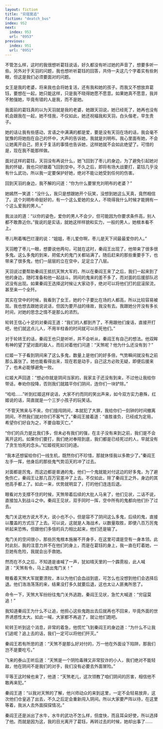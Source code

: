 ```yaml
---
layout: fiction
title: "穷寇莫追"
fiction: "deatch_bus"
index: 952
next:
  index: 953
  url: "0953"
previous:
  index: 951
  url: "0951"
---
```

不管怎么样，这时的我很想听葛钰说话，好久都没有听过她的声音了，想要多听一些。另外对于天羽的问题，我也想听听葛钰的回答，共侍一夫这几个字着实有些刺眼，但这是我们必须要面对的问题。

女王是我的老婆，将来我也会将她复活，还有我和她的孩子。而我又不想放弃葛钰，要想在一起，她只能这样，只是我不晓得她愿不愿意。如果她真不愿意，我并不勉强她，毕竟有错的人是我，而不是她。

我面前的葛钰真的以为天羽就是我的老婆，她跟天羽说，她已经死了，她再也没有机会跟我在一起，她不怪我，不仅如此，她还祝福我和天羽，白头偕老，早生贵子。

她的话让我有些感动，言语之中满满的都是爱，要是没有天羽在场的话，我会毫不犹豫的将她抱在自己的怀中，大声的告诉她，我就是刘明布。我心里面有她，不会让她离开自己，把关于复活的事情也告诉她，这样她就不会如此绝望了。可惜的是，现在我不能那样做。

面对这样的葛钰，天羽没有再说什么，她飞回到了枣儿的身边，为了避免引起她对我的怀疑，我也只好跟着飞回到空中。不久之后，即将有场大战要打，葛钰几乎没有什么武功，所以我一定要保护好她，绝对不能让她受到任何的伤害。

回到天羽的身边，我不解的问道：“你为什么要冒充刘明布的老婆？”

她嫣然一笑道：“没什么，我只是想跟她开个玩笑，没想到她这么天真，竟然相信了。这个刘明布命挺好的，有一个这么爱她的女人，不晓得我什么时候才能拥有一个这么爱我的男人。”

我淡淡的道：“以你的姿色，爱你的男人不会少，但可能因为你要求条件高，别人都不敢靠近你。”我说的是实话，就她这样样貌和实力，一般的男人，她根本看不上。

枣儿咧着嘴巴烂漫的说：“姐姐，枣儿爱你啊，枣儿是天下间最最爱你的人。”

天羽瞪了枣儿一眼，想要说他两句，可就在这时，秦阎王出现了，他带来了很多很多鬼。这么多鬼的到来，把偌大的鬼门关都站满了。随后赶来的那些重要手下，也带来了很多鬼，他们一层层的立在空中，足足立了八层。

天羽说过要帮助秦阎王抵抗天煞大军的，所以在秦阎王来了之后，我们一起来到了他的身边，随时准备和他一起战斗。阴间的鬼来的差不多了，而对面的后援部队迟迟没有出现。如果秦阎王选择这时候让大家动手，绝对可以将他们打的屁滚尿流，甚至来一个全歼。

其实在空中的时候，我看到了女王，她的个子要比在场的人都高，所以比较容易被现。我也想去跟她说说话，但因为要开战的缘故，我没有去。我跟她分开没有多长时间，对她的思念之情不是那么的浓烈。

轮转王信心十足的对秦阎王道：“我们的人都到齐了，不用跟他们废话，直接开打吧，他们就这点儿人，不用半柱香的时间就可以杀死他们。”

对于轮转王的话，秦阎王也只是听听，并不会听从，秦阎王有自己的想法。他双眸有神的望了望对面的敌人，而后对着他们问道：“天煞呢？他为什么还没有到？”

红姬一下子看到阴间来了这么多鬼，数量上是他们的好多倍，气势瞬间就没有之前那么嚣张了。她也能看得出来，现在若是动手，自己这方必败无疑，即便后援来了，也未必能够避免一败。

红姬大声回道：“想必你就是阴间当家的，我家主子还没有到来，不过他让我给你带话，奉劝你投降，否则我们就踏平你们阴间，连你们一块铲除。”

“哈哈……”听到红姬这样说话，大家不约而同的笑出声来，如今双方实力悬殊，红姬说的话，简直就是一个三岁小孩子的玩笑话。

“不管天煞来与不来，你们擅闯阴间，本就犯了大罪，我给你们一刻钟的时间撤离阴间，不然我们就对你们不客气了。”秦阎王接着道：“谁胜谁负，已经成为定局，希望你们好自为之，不要自取灭亡。”

“你们的兵力是比我们多，但未必有我们的强，在主子没有来到之前，我们是不会离开这的。如果你们要打，我们绝对奉陪到底，我们都是已经死过的人，早就没有了贪生怕死的念头。”红姬视死如归的道。

“我本还想留给你们一线生机，既然你们不珍惜，那就休怪我以多欺少了。”秦阎王左手一挥，他身后的那些鬼气势滔天的冲了过去。

对面都是厉鬼，而这边都是普通的鬼，他们一个鬼就能对付这边的好多鬼，为了避免伤亡，秦阎王让那几百万官差冲了上去。不仅如此，除了秦阎王之外，身边的其他高手都上了。如此一来，优势就明显了，打的他们连连后退。

眼看对方支撑不住的时候，天煞带着后续的大批人马来了，他们见状，二话不说，直接加入到战斗之中。秦阎王见状，双手同时一挥，空中所有的鬼都向他们扑了过去。

鬼门关这地方说大不大，说小也不小，但是容不了阴间这么多鬼，后续的鬼，直接以覆盖的方式压了上去。可以说，这就是人海战术，以数量取胜，即便八百万厉鬼听起来恐怖，但跟他们多倍的兵力相比起来，他们还是输了。

鬼门关的空间很小，那些厉鬼根本施展不开身手，在这里可谓是空有一身本领。此时此刻，我的注意力并不在他们的身上，而是在葛钰的身上，我一直在盯着她，一旦她有危险，我就会出手救她。

然而在不久之后，不知道是谁喊了一声，犹如晴天里的一个霹雳般，此人喊道：“天煞有令，马上退出鬼门关！”

眼看着天煞大军就要溃败，本以为他们会血战到底，可怎么也没想到他们会选择后退。他们浩浩荡荡的来，结果没打多久就要后退，这也太让人匪夷所思了。

命令一下，天煞大军纷纷往鬼门关外逃跑，秦阎王见状，急忙大喊道：“穷寇莫追！”

我知道秦阎王为什么不让追，他担心这些鬼跑出去后就再也不回来，毕竟外面的世界诱惑性太大。如此一喊，大家都不再追了，就让他们跑吧。

轮转王听到这个消息，非常的着急，他慌忙飞到秦阎王的身边道：“为什么不让我们追呢？追上去的话，我们一定可以将他们歼灭。”

秦阎王若有所思的道：“天煞不是那么好对付的，万一他在外面设下陷阱，那我们岂不是要吃亏。”

飞来的泰山王听后道：“天煞是一个阴险毒辣又非常狡诈的小人，我们绝对不能轻敌，他在阴间不是我们的对手，我们没有必要去外面冒险。”

平等王这时候也来了，他道：“天煞老儿，这次领教了咱们阴间的厉害，相信他不敢再来犯。”

秦阎王道：“以我对天煞的了解，他兴师动众的来到这里，一定不会轻易放弃，这次他们仓皇逃了出去，不久之后定会重新闯入阴间。所以大家要严阵以待，在这里等着，我派人去外面探探情况。”

秦阎王还是派出了水牛，水牛的武功不怎么样，但度快，而且耳朵好使，所以选择了他。而就是因为这，我的目光离开了葛钰，再转过去的时候，她却出事了……